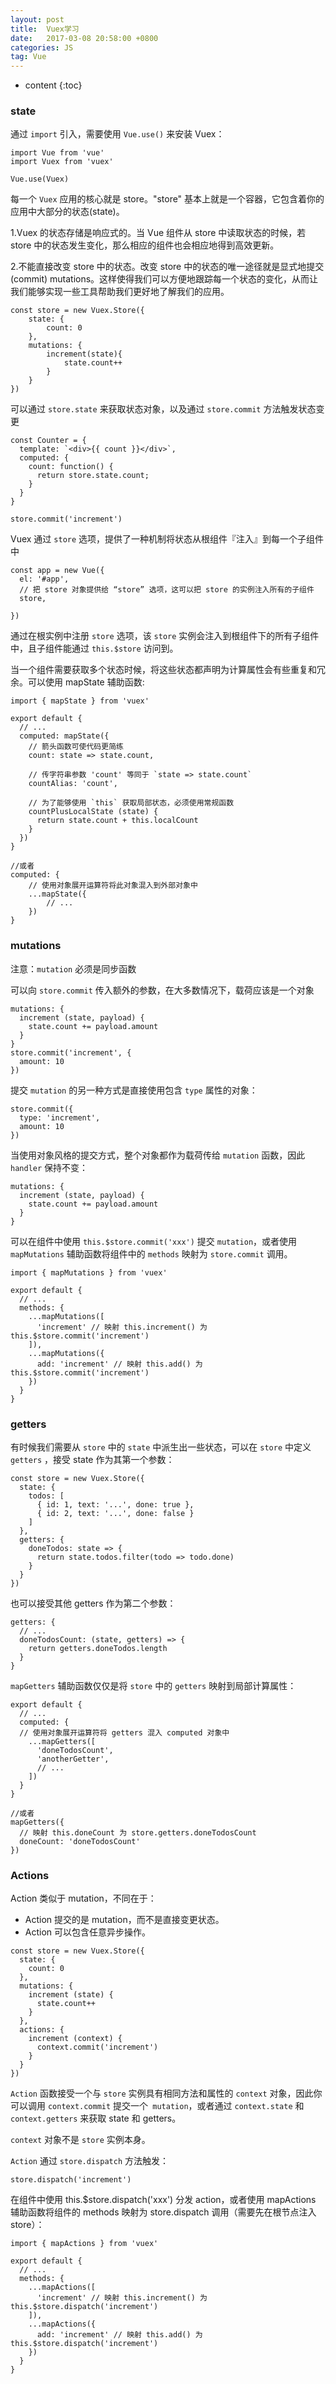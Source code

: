 ```yaml
---
layout: post
title:  Vuex学习
date:   2017-03-08 20:58:00 +0800
categories: JS
tag: Vue
---
```


* content
{:toc}

### state

通过 `import` 引入，需要使用 `Vue.use()` 来安装 Vuex：

```
import Vue from 'vue'
import Vuex from 'vuex'

Vue.use(Vuex)
```

每一个 `Vuex` 应用的核心就是 store。"store" 基本上就是一个容器，它包含着你的应用中大部分的状态(state)。

1.Vuex 的状态存储是响应式的。当 Vue 组件从 store 中读取状态的时候，若 store 中的状态发生变化，那么相应的组件也会相应地得到高效更新。

2.不能直接改变 store 中的状态。改变 store 中的状态的唯一途径就是显式地提交(commit) mutations。这样使得我们可以方便地跟踪每一个状态的变化，从而让我们能够实现一些工具帮助我们更好地了解我们的应用。

```
const store = new Vuex.Store({
	state: {
		count: 0
	},
	mutations: {
		increment(state){
			state.count++
		}
	}
})
```

可以通过 `store.state` 来获取状态对象，以及通过 `store.commit` 方法触发状态变更

```
const Counter = {
  template: `<div>{{ count }}</div>`,
  computed: {
    count: function() {
      return store.state.count;
    }
  }
}

store.commit('increment')
```

Vuex 通过 `store` 选项，提供了一种机制将状态从根组件『注入』到每一个子组件中

```
const app = new Vue({
  el: '#app',
  // 把 store 对象提供给 “store” 选项，这可以把 store 的实例注入所有的子组件
  store,
  
})
```

通过在根实例中注册 `store` 选项，该 `store` 实例会注入到根组件下的所有子组件中，且子组件能通过 `this.$store` 访问到。

当一个组件需要获取多个状态时候，将这些状态都声明为计算属性会有些重复和冗余。可以使用 mapState 辅助函数:

```
import { mapState } from 'vuex'

export default {
  // ...
  computed: mapState({
    // 箭头函数可使代码更简练
    count: state => state.count,

    // 传字符串参数 'count' 等同于 `state => state.count`
    countAlias: 'count',

    // 为了能够使用 `this` 获取局部状态，必须使用常规函数
    countPlusLocalState (state) {
      return state.count + this.localCount
    }
  })
}

//或者
computed: {
	// 使用对象展开运算符将此对象混入到外部对象中
	...mapState({
		// ...
	})
}
```

### mutations

注意：`mutation` 必须是同步函数

可以向 `store.commit` 传入额外的参数，在大多数情况下，载荷应该是一个对象

```
mutations: {
  increment (state, payload) {
    state.count += payload.amount
  }
}
store.commit('increment', {
  amount: 10
})
```

提交 `mutation` 的另一种方式是直接使用包含 `type` 属性的对象：

```
store.commit({
  type: 'increment',
  amount: 10
})
```

当使用对象风格的提交方式，整个对象都作为载荷传给 `mutation` 函数，因此 `handler` 保持不变：

```
mutations: {
  increment (state, payload) {
    state.count += payload.amount
  }
}
```

可以在组件中使用 `this.$store.commit('xxx')` 提交 `mutation`，或者使用 `mapMutations` 辅助函数将组件中的 `methods` 映射为 `store.commit` 调用。

```
import { mapMutations } from 'vuex'

export default {
  // ...
  methods: {
    ...mapMutations([
      'increment' // 映射 this.increment() 为 this.$store.commit('increment')
    ]),
    ...mapMutations({
      add: 'increment' // 映射 this.add() 为 this.$store.commit('increment')
    })
  }
}
```

### getters

有时候我们需要从 `store` 中的 `state` 中派生出一些状态，可以在 `store` 中定义 `getters` ，接受 state 作为其第一个参数：

```
const store = new Vuex.Store({
  state: {
    todos: [
      { id: 1, text: '...', done: true },
      { id: 2, text: '...', done: false }
    ]
  },
  getters: {
    doneTodos: state => {
      return state.todos.filter(todo => todo.done)
    }
  }
})
```

也可以接受其他 getters 作为第二个参数：

```
getters: {
  // ...
  doneTodosCount: (state, getters) => {
    return getters.doneTodos.length
  }
}
```


`mapGetters` 辅助函数仅仅是将 `store` 中的 `getters` 映射到局部计算属性：

```
export default {
  // ...
  computed: {
  // 使用对象展开运算符将 getters 混入 computed 对象中
    ...mapGetters([
      'doneTodosCount',
      'anotherGetter',
      // ...
    ])
  }
}

//或者
mapGetters({
  // 映射 this.doneCount 为 store.getters.doneTodosCount
  doneCount: 'doneTodosCount'
})
```

### Actions

Action 类似于 mutation，不同在于：

- Action 提交的是 mutation，而不是直接变更状态。
- Action 可以包含任意异步操作。

```
const store = new Vuex.Store({
  state: {
    count: 0
  },
  mutations: {
    increment (state) {
      state.count++
    }
  },
  actions: {
    increment (context) {
      context.commit('increment')
    }
  }
})
```

`Action` 函数接受一个与 `store` 实例具有相同方法和属性的 `context` 对象，因此你可以调用 `context.commit` 提交一个` mutation`，或者通过 `context.state` 和 `context.getters` 来获取 state 和 getters。

`context` 对象不是 `store` 实例本身。

`Action` 通过 `store.dispatch` 方法触发：

```
store.dispatch('increment')
```

在组件中使用 this.$store.dispatch('xxx') 分发 action，或者使用 mapActions 辅助函数将组件的 methods 映射为 store.dispatch 调用（需要先在根节点注入 store）：

```
import { mapActions } from 'vuex'

export default {
  // ...
  methods: {
    ...mapActions([
      'increment' // 映射 this.increment() 为 this.$store.dispatch('increment')
    ]),
    ...mapActions({
      add: 'increment' // 映射 this.add() 为 this.$store.dispatch('increment')
    })
  }
}
```